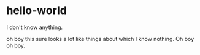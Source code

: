 # hello-world
I don't know anything.

oh boy this sure looks a lot like things about which I know nothing. Oh boy oh boy.
